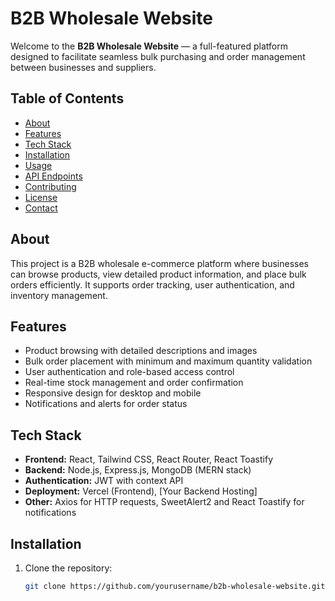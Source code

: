 # B2B Wholesale Website

Welcome to the **B2B Wholesale Website** — a full-featured platform designed to facilitate seamless bulk purchasing and order management between businesses and suppliers.

## Table of Contents

- [About](#about)
- [Features](#features)
- [Tech Stack](#tech-stack)
- [Installation](#installation)
- [Usage](#usage)
- [API Endpoints](#api-endpoints)
- [Contributing](#contributing)
- [License](#license)
- [Contact](#contact)

## About

This project is a B2B wholesale e-commerce platform where businesses can browse products, view detailed product information, and place bulk orders efficiently. It supports order tracking, user authentication, and inventory management.

## Features

- Product browsing with detailed descriptions and images
- Bulk order placement with minimum and maximum quantity validation
- User authentication and role-based access control
- Real-time stock management and order confirmation
- Responsive design for desktop and mobile
- Notifications and alerts for order status

## Tech Stack

- **Frontend:** React, Tailwind CSS, React Router, React Toastify
- **Backend:** Node.js, Express.js, MongoDB (MERN stack)
- **Authentication:** JWT with context API
- **Deployment:** Vercel (Frontend), [Your Backend Hosting]
- **Other:** Axios for HTTP requests, SweetAlert2 and React Toastify for notifications

## Installation

1. Clone the repository:
   ```bash
   git clone https://github.com/yourusername/b2b-wholesale-website.git
